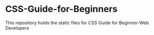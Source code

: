 # CSS-Guide-for-Beginners
This repository holds the static files for CSS Guide for Beginner-Web Developers
